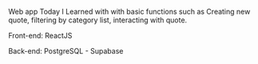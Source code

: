 Web app Today I Learned with with basic functions such as Creating new quote, filtering by category list, interacting with quote.

Front-end: ReactJS

Back-end: PostgreSQL - Supabase

